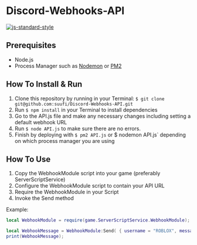 # Discord-Webhooks-API
[![js-standard-style](https://img.shields.io/badge/code%20style-standard-green.svg?style=flat-square)](https://github.com/feross/standard)

## Prerequisites 
* Node.js
* Process Manager such as [Nodemon](https://nodemon.io/) or [PM2](http://pm2.keymetrics.io/)

## How To Install & Run
1. Clone this repository by running in your Terminal: `$ git clone git@github.com:suufi/Discord-Webhooks-API.git`
2. Run `$ npm install` in your Terminal to install dependencies
3. Go to the API.js file and make any necessary changes including setting a default webhook URL
4. Run `$ node API.js` to make sure there are no errors.
5. Finish by deploying with `$ pm2 API.js` or $ nodemon API.js` depending on which process manager you are using

## How To Use
1. Copy the WebhookModule script into your game (preferably ServerScriptService)
2. Configure the WebhookModule script to contain your API URL
3. Require the WebhookModule in your Script
4. Invoke the Send method

Example:
```lua
local WebhookModule = require(game.ServerScriptService.WebhookModule);

local WebhookMessage = WebhookModule:Send( { username = "ROBLOX", message = "test" } );
print(WebhookMessage);
```
